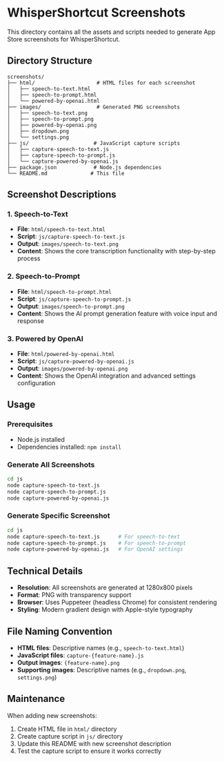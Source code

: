 # WhisperShortcut Screenshots

This directory contains all the assets and scripts needed to generate App Store screenshots for WhisperShortcut.

## Directory Structure

```
screenshots/
├── html/                    # HTML files for each screenshot
│   ├── speech-to-text.html
│   ├── speech-to-prompt.html
│   └── powered-by-openai.html
├── images/                  # Generated PNG screenshots
│   ├── speech-to-text.png
│   ├── speech-to-prompt.png
│   ├── powered-by-openai.png
│   ├── dropdown.png
│   └── settings.png
├── js/                     # JavaScript capture scripts
│   ├── capture-speech-to-text.js
│   ├── capture-speech-to-prompt.js
│   └── capture-powered-by-openai.js
├── package.json            # Node.js dependencies
└── README.md              # This file
```

## Screenshot Descriptions

### 1. Speech-to-Text
- **File**: `html/speech-to-text.html`
- **Script**: `js/capture-speech-to-text.js`
- **Output**: `images/speech-to-text.png`
- **Content**: Shows the core transcription functionality with step-by-step process

### 2. Speech-to-Prompt
- **File**: `html/speech-to-prompt.html`
- **Script**: `js/capture-speech-to-prompt.js`
- **Output**: `images/speech-to-prompt.png`
- **Content**: Shows the AI prompt generation feature with voice input and response

### 3. Powered by OpenAI
- **File**: `html/powered-by-openai.html`
- **Script**: `js/capture-powered-by-openai.js`
- **Output**: `images/powered-by-openai.png`
- **Content**: Shows the OpenAI integration and advanced settings configuration

## Usage

### Prerequisites
- Node.js installed
- Dependencies installed: `npm install`

### Generate All Screenshots
```bash
cd js
node capture-speech-to-text.js
node capture-speech-to-prompt.js
node capture-powered-by-openai.js
```

### Generate Specific Screenshot
```bash
cd js
node capture-speech-to-text.js      # For speech-to-text
node capture-speech-to-prompt.js    # For speech-to-prompt
node capture-powered-by-openai.js   # For OpenAI settings
```

## Technical Details

- **Resolution**: All screenshots are generated at 1280x800 pixels
- **Format**: PNG with transparency support
- **Browser**: Uses Puppeteer (headless Chrome) for consistent rendering
- **Styling**: Modern gradient design with Apple-style typography

## File Naming Convention

- **HTML files**: Descriptive names (e.g., `speech-to-text.html`)
- **JavaScript files**: `capture-{feature-name}.js`
- **Output images**: `{feature-name}.png`
- **Supporting images**: Descriptive names (e.g., `dropdown.png`, `settings.png`)

## Maintenance

When adding new screenshots:
1. Create HTML file in `html/` directory
2. Create capture script in `js/` directory
3. Update this README with new screenshot description
4. Test the capture script to ensure it works correctly
